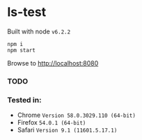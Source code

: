 # ls-test

Built with node `v6.2.2`

```
npm i
npm start
```

Browse to <http://localhost:8080>

### TODO

### Tested in:
 - Chrome `Version 58.0.3029.110 (64-bit)`
 - Firefox `54.0.1 (64-bit)`
 - Safari `Version 9.1 (11601.5.17.1)`
